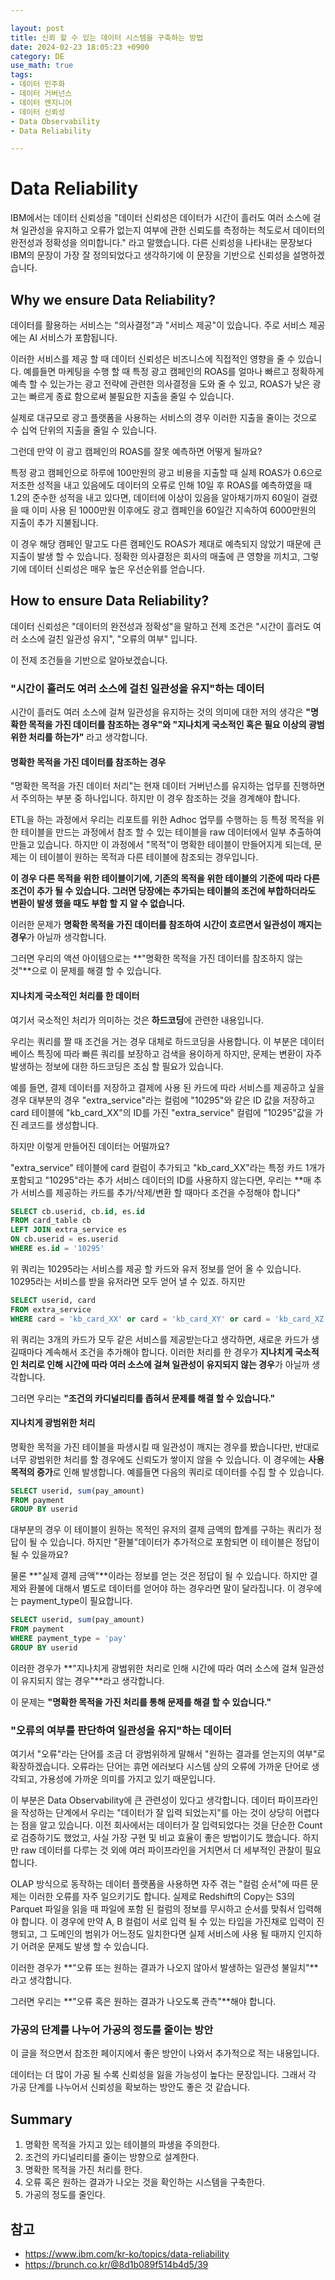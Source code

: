 ```yaml
---

layout: post
title: 신뢰 할 수 있는 데이터 시스템을 구축하는 방법
date: 2024-02-23 18:05:23 +0900
category: DE
use_math: true
tags:
- 데이터 민주화
- 데이터 거버넌스
- 데이터 엔지니어
- 데이터 신뢰성
- Data Observability
- Data Reliability

---
```


# Data Reliability 

IBM에서는 데이터 신뢰성을 "데이터 신뢰성은 데이터가 시간이 흘러도 여러 소스에 걸쳐 일관성을 유지하고 오류가 없는지 여부에 관한 신뢰도를 측정하는 척도로서 데이터의 완전성과 정확성을 의미합니다." 라고 말했습니다. 다른 신뢰성을 나타내는 문장보다 IBM의 문장이 가장 잘 정의되었다고 생각하기에 이 문장을 기반으로 신뢰성을 설명하겠습니다.

## Why we ensure Data Reliability?

데이터를 활용하는 서비스는 "의사결정"과 "서비스 제공"이 있습니다. 주로 서비스 제공에는 AI 서비스가 포함됩니다.

이러한 서비스를 제공 할 때 데이터 신뢰성은 비즈니스에 직접적인 영향을 줄 수 있습니다. 예를들면 마케팅을 수행 할 때 특정 광고 캠페인의 ROAS를 얼마나 빠르고 정확하게 예측 할 수 있는가는 광고 전략에 관련한 의사결정을 도와 줄 수 있고, ROAS가 낮은 광고는 빠르게 종료 함으로써 불필요한 지출을 줄일 수 있습니다.

실제로 대규모로 광고 플랫폼을 사용하는 서비스의 경우 이러한 지출을 줄이는 것으로 수 십억 단위의 지출을 줄일 수 있습니다.

그런데 만약 이 광고 캠페인의 ROAS를 잘못 예측하면 어떻게 될까요?

특정 광고 캠페인으로 하루에 100만원의 광고 비용을 지출할 때 실제 ROAS가 0.6으로 저조한 성적을 내고 있음에도 데이터의 오류로 인해 10일 후 ROAS를 예측하였을 때 1.2의 준수한 성적을 내고 있다면, 데이터에 이상이 있음을 알아채기까지 60일이 걸렸을 때 이미 사용 된 1000만원 이후에도 광고 캠페인을 60일간 지속하여 6000만원의 지출이 추가 지불됩니다.

이 경우 해당 캠페인 말고도 다른 캠페인도 ROAS가 제대로 예측되지 않았기 때문에 큰 지출이 발생 할 수 있습니다. 정확한 의사결정은  회사의 매출에 큰 영향을 끼치고, 그렇기에 데이터 신뢰성은 매우 높은 우선순위를 얻습니다.

## How to ensure Data Reliability?

데이터 신뢰성은 "데이터의 완전성과 정확성"을 말하고 전제 조건은 "시간이 흘러도 여러 소스에 걸친 일관성 유지", "오류의 여부" 입니다.

이 전제 조건들을 기반으로 알아보겠습니다.

### "시간이 흘러도 여러 소스에 걸친 일관성을 유지"하는 데이터

시간이 흘러도 여러 소스에 걸쳐 일관성을 유지하는 것의 의미에 대한 저의 생각은 **"명확한 목적을 가진 데이터를 참조하는 경우"와 "지나치게 국소적인 혹은 필요 이상의 광범위한 처리를 하는가"** 라고 생각합니다.

#### 명확한 목적을 가진 데이터를 참조하는 경우

"명확한 목적을 가진 데이터 처리"는 현재 데이터 거버넌스를 유지하는 업무를 진행하면서 주의하는 부분 중 하나입니다. 하지만 이 경우 참조하는 것을 경계해야 합니다.

ETL을 하는 과정에서 우리는 리포트를 위한 Adhoc 업무를 수행하는 등 특정 목적을 위한 테이블을 만드는 과정에서 참조 할 수 있는 테이블을 raw 데이터에서 일부 추출하여 만들고 있습니다. 하지만 이 과정에서 "목적"이 명확한 테이블이 만들어지게 되는데, 문제는 이 테이블이 원하는 목적과 다른 테이블에 참조되는 경우입니다.

**이 경우 다른 목적을 위한 테이블이기에, 기존의 목적을 위한 테이블의 기준에 따라 다른 조건이 추가 될 수 있습니다. 그러면 당장에는 추가되는 테이블의 조건에 부합하더라도 변환이 발생 했을 때도 부합 할 지 알 수 없습니다.**

이러한 문제가 **명확한 목적을 가진 데이터를 참조하여 시간이 흐르면서 일관성이 깨지는 경우**가 아닐까 생각합니다.

그러면 우리의 액션 아이템으로는 **"명확한 목적을 가진 데이터를 참조하지 않는 것"**으로 이 문제를 해결 할 수 있습니다.

#### 지나치게 국소적인 처리를 한 데이터

여기서 국소적인 처리가 의미하는 것은 **하드코딩**에 관련한 내용입니다.

우리는 쿼리를 짤 때 조건을 거는 경우 대체로 하드코딩을 사용합니다. 이 부분은 데이터베이스 특징에 따라 빠른 쿼리를 보장하고 검색을 용이하게 하지만, 문제는 변환이 자주 발생하는 정보에 대한 하드코딩은 조심 할 필요가 있습니다.

예를 들면, 결제 데이터를 저장하고 결제에 사용 된 카드에 따라 서비스를 제공하고 싶을 경우 대부분의 경우 "extra_service"라는 컬럼에 "10295"와 같은 ID 값을 저장하고 card 테이블에 "kb_card_XX"의 ID를 가진 "extra_service" 컬럼에 "10295"값을 가진 레코드를 생성합니다.

하지만 이렇게 만들어진 데이터는 어떨까요?

"extra_service" 테이블에 card 컬럼이 추가되고 "kb_card_XX"라는 특정 카드 1개가 포함되고 "10295"라는 추가 서비스 데이터의 ID를 사용하지 않는다면, 우리는 **매 추가 서비스를 제공하는 카드를 추가/삭제/변환 할 때마다 조건을 수정해야 합니다"

```SQL
SELECT cb.userid, cb.id, es.id
FROM card_table cb
LEFT JOIN extra_service es
ON cb.userid = es.userid
WHERE es.id = '10295'
```

위 쿼리는 10295라는 서비스를 제공 할 카드와 유저 정보를 얻어 올 수 있습니다. 10295라는 서비스를 받을 유저라면 모두 얻어 낼 수 있죠. 하지만

```SQL
SELECT userid, card
FROM extra_service
WHERE card = 'kb_card_XX' or card = 'kb_card_XY' or card = 'kb_card_XZ';
```

위 쿼리는 3개의 카드가 모두 같은 서비스를 제공받는다고 생각하면, 새로운 카드가 생길때마다 계속해서 조건을 추가해야 합니다. 이러한 처리를 한 경우가 **지나치게 국소적인 처리로 인해 시간에 따라 여러 소스에 걸쳐 일관성이 유지되지 않는 경우**가 아닐까 생각합니다.

그러면 우리는 **"조건의 카디널리티를 좁혀서 문제를 해결 할 수 있습니다."**

#### 지나치게 광범위한 처리

명확한 목적을 가진 테이블을 파생시킬 때 일관성이 깨지는 경우를 봤습니다만, 반대로 너무 광범위한 처리를 할 경우에도 신뢰도가 쌓이지 않을 수 있습니다. 이 경우에는 **사용 목적의 증가**로 인해 발생합니다. 예를들면 다음의 쿼리로 데이터를 수집 할 수 있습니다.

```SQL
SELECT userid, sum(pay_amount)
FROM payment
GROUP BY userid
```

대부분의 경우 이 테이블이 원하는 목적인 유저의 결제 금액의 합계를 구하는 쿼리가 정답이 될 수 있습니다. 하지만 "환불"데이터가 추가적으로 포함되면 이 테이블은 정답이 될 수 있을까요?

물론 **"실제 결제 금액"**이라는 정보를 얻는 것은 정답이 될 수 있습니다. 하지만 결제와 환불에 대해서 별도로 데이터를 얻어야 하는 경우라면 말이 달라집니다. 이 경우에는 payment_type이 필요합니다.

```SQL
SELECT userid, sum(pay_amount)
FROM payment
WHERE payment_type = 'pay'
GROUP BY userid
```

이러한 경우가 **"지나치게 광범위한 처리로 인해 시간에 따라 여러 소스에 걸쳐 일관성이 유지되지 않는 경우"**라고 생각합니다.

이 문제는 **"명확한 목적을 가진 처리를 통해 문제를 해결 할 수 있습니다."**

### "오류의 여부를 판단하여 일관성을 유지"하는 데이터

여기서 "오류"라는 단어를 조금 더 광범위하게 말해서 "원하는 결과를 얻는지의 여부"로 확장하겠습니다. 오류라는 단어는 휴먼 에러보다 시스템 상의 오류에 가까운 단어로 생각되고, 가용성에 가까운 의미를 가지고 있기 때문입니다.

이 부분은 Data Observability에 큰 관련성이 있다고 생각합니다. 데이터 파이프라인을 작성하는 단계에서 우리는 "데이터가 잘 입력 되었는지"를 아는 것이 상당히 어렵다는 점을 알고 있습니다. 이전 회사에서는 데이터가 잘 입력되었다는 것을 단순한 Count로 검증하기도 했었고, 사실 가장 구현 및 비교 효율이 좋은 방법이기도 했습니다. 하지만 raw 데이터를 다루는 것 외에 여러 파이프라인을 거치면서 더 세부적인 관찰이 필요합니다.

OLAP 방식으로 동작하는 데이터 플랫폼을 사용하면 자주 겪는 "컬럼 순서"에 따른 문제는 이러한 오류를 자주 일으키기도 합니다. 실제로 Redshift의 Copy는 S3의 Parquet 파일을 읽을 때 파일에 포함 된 컬럼의 정보를 무시하고 순서를 맞춰서 입력해야 합니다. 이 경우에 만약 A, B 컬럼이 서로 입력 될 수 있는 타입을 가진채로 입력이 진행되고, 그 도메인의 범위가 어느정도 일치한다면 실제 서비스에 사용 될 때까지 인지하기 어려운 문제도 발생 할 수 있습니다.

이러한 경우가 **"오류 또는 원하는 결과가 나오지 않아서 발생하는 일관성 불일치"**라고 생각합니다.

그러면 우리는 **"오류 혹은 원하는 결과가 나오도록 관측"**해야 합니다.

### 가공의 단계를 나누어 가공의 정도를 줄이는 방안

이 글을 적으면서 참조한 페이지에서 좋은 방안이 나와서 추가적으로 적는 내용입니다.

데이터는 더 많이 가공 될 수록 신뢰성을 잃을 가능성이 높다는 문장입니다. 그래서 각 가공 단계를 나누어서 신뢰성을 확보하는 방안도 좋은 것 같습니다.

## Summary

1. 명확한 목적을 가지고 있는 테이블의 파생을 주의한다.
2. 조건의 카디널리티를 줄이는 방향으로 설계한다.
3. 명확한 목적을 가진 처리를 한다.
4. 오류 혹은 원하는 결과가 나오는 것을 확인하는 시스템을 구축한다.
5. 가공의 정도를 줄인다.

## 참고

- https://www.ibm.com/kr-ko/topics/data-reliability
- https://brunch.co.kr/@8d1b089f514b4d5/39



